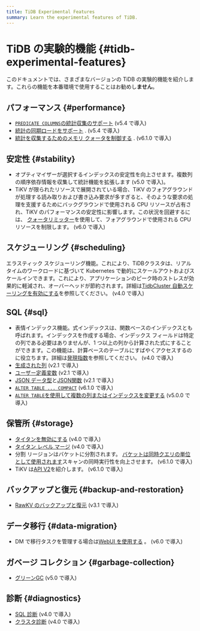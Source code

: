 ```yaml
---
title: TiDB Experimental Features
summary: Learn the experimental features of TiDB.
---
```


# TiDB の実験的機能 {#tidb-experimental-features}

このドキュメントでは、さまざまなバージョンの TiDB の実験的機能を紹介します。これらの機能を本番環境で使用することはお勧めし**ません**。

## パフォーマンス {#performance}

-   [`PREDICATE COLUMNS`の統計収集のサポート](/statistics.md#collect-statistics-on-some-columns) (v5.4 で導入)
-   [統計の同期ロードをサポート](/statistics.md#load-statistics) . (v5.4 で導入)
-   [統計を収集するためのメモリ クォータを制御する](/statistics.md#the-memory-quota-for-collecting-statistics) . (v6.1.0 で導入)

## 安定性 {#stability}

-   オプティマイザーが選択するインデックスの安定性を向上させます。複数列の順序依存情報を収集して統計機能を拡張します (v5.0 で導入)。
-   TiKV が限られたリソースで展開されている場合、TiKV のフォアグラウンドが処理する読み取りおよび書き込み要求が多すぎると、そのような要求の処理を支援するためにバックグラウンドで使用される CPU リソースが占有され、TiKV のパフォーマンスの安定性に影響します。この状況を回避するには、 [クォータリミッター](/tikv-configuration-file.md#quota)を使用して、フォアグラウンドで使用される CPU リソースを制限します。 (v6.0 で導入)

## スケジューリング {#scheduling}

エラスティック スケジューリング機能。これにより、TiDBクラスタは、リアルタイムのワークロードに基づいて Kubernetes で動的にスケールアウトおよびスケールインできます。これにより、アプリケーションのピーク時のストレスが効果的に軽減され、オーバーヘッドが節約されます。詳細は[TidbCluster 自動スケーリングを有効にする](https://docs.pingcap.com/tidb-in-kubernetes/stable/enable-tidb-cluster-auto-scaling)を参照してください。 (v4.0 で導入)

## SQL {#sql}

-   表情インデックス機能。式インデックスは、関数ベースのインデックスとも呼ばれます。インデックスを作成する場合、インデックス フィールドは特定の列である必要はありませんが、1 つ以上の列から計算された式にすることができます。この機能は、計算ベースのテーブルにすばやくアクセスするのに役立ちます。詳細は[発現指数](/sql-statements/sql-statement-create-index.md)を参照してください。 (v4.0 で導入)
-   [生成された列](/generated-columns.md) (v2.1 で導入)
-   [ユーザー定義変数](/user-defined-variables.md) (v2.1 で導入)
-   [JSON データ型](/data-type-json.md)と[JSON関数](/functions-and-operators/json-functions.md) (v2.1 で導入)
-   [`ALTER TABLE ... COMPACT`](/sql-statements/sql-statement-alter-table-compact.md) (v6.1.0 で導入)
-   [`ALTER TABLE`を使用して複数の列またはインデックスを変更する](/system-variables.md#tidb_enable_change_multi_schema) (v5.0.0 で導入)

## 保管所 {#storage}

-   [タイタンを無効にする](/storage-engine/titan-configuration.md#disable-titan-experimental) (v4.0 で導入)
-   [タイタン レベル マージ](/storage-engine/titan-configuration.md#level-merge-experimental) (v4.0 で導入)
-   分割 リージョンはバケットに分割されます。 [バケットは同時クエリの単位として使用されます](/tune-region-performance.md#use-bucket-to-increase-concurrency)スキャンの同時実行性を向上させます。 (v6.1.0 で導入)
-   TiKV は[API V2](/tikv-configuration-file.md#api-version-new-in-v610)を紹介します。 (v6.1.0 で導入)

## バックアップと復元 {#backup-and-restoration}

-   [RawKV のバックアップと復元](/br/rawkv-backup-and-restore.md) (v3.1 で導入)

## データ移行 {#data-migration}

-   DM で移行タスクを管理する場合は[WebUI を使用する](/dm/dm-webui-guide.md) 。 (v6.0 で導入)

## ガベージ コレクション {#garbage-collection}

-   [グリーンGC](/system-variables.md#tidb_gc_scan_lock_mode-new-in-v50) (v5.0 で導入)

## 診断 {#diagnostics}

-   [SQL 診断](/information-schema/information-schema-sql-diagnostics.md) (v4.0 で導入)
-   [クラスタ診断](/dashboard/dashboard-diagnostics-access.md) (v4.0 で導入)

